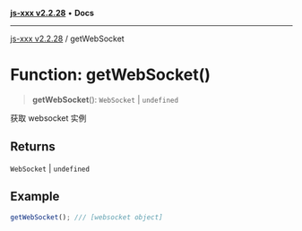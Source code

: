 [**js-xxx v2.2.28**](../README.md) • **Docs**

***

[js-xxx v2.2.28](../README.md) / getWebSocket

# Function: getWebSocket()

> **getWebSocket**(): `WebSocket` \| `undefined`

获取 websocket 实例

## Returns

`WebSocket` \| `undefined`

## Example

```ts
getWebSocket(); /// [websocket object]
```
